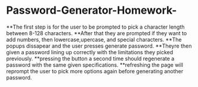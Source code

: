 # Password-Generator-Homework-

**The first step is for the user to be prompted to pick a character length between 8-128 characters.
**After that they are prompted if they want to add numbers, then lowercase,upercase, and special characters.
**The popups dissapear and the user presses generate password.
**Theyre then given a password lining up correctly with the limitations they picked previously.
**pressing the button a second time should regenerate a password with the same given specifications.
**refreshing the page will reprompt the user to pick more options again before generating another password.
